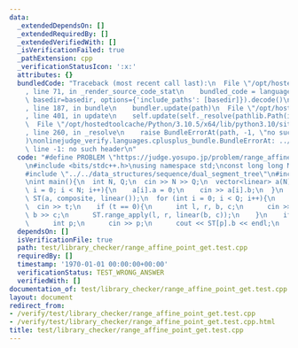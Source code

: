```yaml
---
data:
  _extendedDependsOn: []
  _extendedRequiredBy: []
  _extendedVerifiedWith: []
  _isVerificationFailed: true
  _pathExtension: cpp
  _verificationStatusIcon: ':x:'
  attributes: {}
  bundledCode: "Traceback (most recent call last):\n  File \"/opt/hostedtoolcache/Python/3.10.5/x64/lib/python3.10/site-packages/onlinejudge_verify/documentation/build.py\"\
    , line 71, in _render_source_code_stat\n    bundled_code = language.bundle(stat.path,\
    \ basedir=basedir, options={'include_paths': [basedir]}).decode()\n  File \"/opt/hostedtoolcache/Python/3.10.5/x64/lib/python3.10/site-packages/onlinejudge_verify/languages/cplusplus.py\"\
    , line 187, in bundle\n    bundler.update(path)\n  File \"/opt/hostedtoolcache/Python/3.10.5/x64/lib/python3.10/site-packages/onlinejudge_verify/languages/cplusplus_bundle.py\"\
    , line 401, in update\n    self.update(self._resolve(pathlib.Path(included), included_from=path))\n\
    \  File \"/opt/hostedtoolcache/Python/3.10.5/x64/lib/python3.10/site-packages/onlinejudge_verify/languages/cplusplus_bundle.py\"\
    , line 260, in _resolve\n    raise BundleErrorAt(path, -1, \"no such header\"\
    )\nonlinejudge_verify.languages.cplusplus_bundle.BundleErrorAt: ../../data_structures/sequence/dual_segment_tree:\
    \ line -1: no such header\n"
  code: "#define PROBLEM \"https://judge.yosupo.jp/problem/range_affine_point_get\"\
    \n#include <bits/stdc++.h>\nusing namespace std;\nconst long long MOD = 998244353;\n\
    #include \"../../data_structures/sequence/dual_segment_tree\"\n#include \"../../other/monoids/linear.cpp\"\
    \nint main(){\n  int N, Q;\n  cin >> N >> Q;\n  vector<linear> a(N);\n  for (int\
    \ i = 0; i < N; i++){\n    a[i].a = 0;\n    cin >> a[i].b;\n  }\n  dual_segment_tree<linear>\
    \ ST(a, composite, linear());\n  for (int i = 0; i < Q; i++){\n    int t;\n  \
    \  cin >> t;\n    if (t == 0){\n      int l, r, b, c;\n      cin >> l >> r >>\
    \ b >> c;\n      ST.range_apply(l, r, linear(b, c));\n    }\n    if (t == 1){\n\
    \      int p;\n      cin >> p;\n      cout << ST[p].b << endl;\n    }\n  }\n}\n"
  dependsOn: []
  isVerificationFile: true
  path: test/library_checker/range_affine_point_get.test.cpp
  requiredBy: []
  timestamp: '1970-01-01 00:00:00+00:00'
  verificationStatus: TEST_WRONG_ANSWER
  verifiedWith: []
documentation_of: test/library_checker/range_affine_point_get.test.cpp
layout: document
redirect_from:
- /verify/test/library_checker/range_affine_point_get.test.cpp
- /verify/test/library_checker/range_affine_point_get.test.cpp.html
title: test/library_checker/range_affine_point_get.test.cpp
---
```

